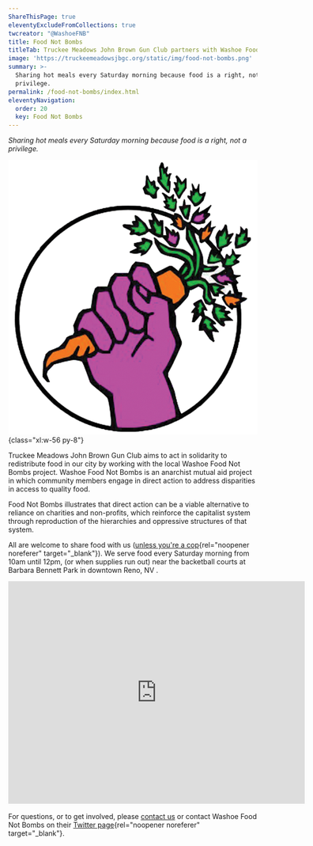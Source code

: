 ```yaml
---
ShareThisPage: true
eleventyExcludeFromCollections: true
twcreator: "@WashoeFNB"
title: Food Not Bombs
titleTab: Truckee Meadows John Brown Gun Club partners with Washoe Food Not Bombs
image: 'https://truckeemeadowsjbgc.org/static/img/food-not-bombs.png'
summary: >-
  Sharing hot meals every Saturday morning because food is a right, not a
  privilege.
permalink: /food-not-bombs/index.html
eleventyNavigation:
  order: 20
  key: Food Not Bombs
---
```

*Sharing hot meals every Saturday morning because food is a right, not a privilege.*

![](/static/img/food-not-bombs.png){class="xl:w-56 py-8"}

Truckee Meadows John Brown Gun Club aims to act in solidarity to redistribute food in our city by working with the local Washoe Food Not Bombs project. Washoe Food Not Bombs is an anarchist mutual aid project in which community members engage in direct action to address disparities in access to quality food.

Food Not Bombs illustrates that direct action can be a viable alternative to reliance on charities and non-profits, which reinforce the capitalist system through reproduction of the hierarchies and oppressive structures of that system.

All are welcome to share food with us ([unless you're a cop](https://aworldwithoutpolice.org/){rel="noopener noreferer" target="_blank"}). We serve food every Saturday morning from 10am until 12pm, (or when supplies run out) near the backetball courts at Barbara Bennett Park in downtown Reno, NV .

<iframe class="iframe py-4 mx-auto" src="https://www.google.com/maps/embed?pb=!1m18!1m12!1m3!1d3077.601763547974!2d-119.81943514877157!3d39.52347691730006!2m3!1f0!2f0!3f0!3m2!1i1024!2i768!4f13.1!3m3!1m2!1s0x809940cb793c1e3b%3A0xcf75f194d6f20c63!2sBarbara%20Bennett%20Park!5e0!3m2!1sen!2sus!4v1586791780197!5m2!1sen!2sus" width="600" height="450" frameborder="0" style="border:0;" allowfullscreen="false" aria-hidden="false" tabindex="0">&nbsp;</iframe>

For questions, or to get involved, please [contact us](/contact/) or contact Washoe Food Not Bombs on their [Twitter page](https://twitter.com/WashoeFNB){rel="noopener noreferer" target="_blank"}.

